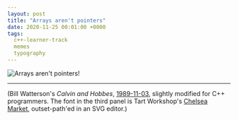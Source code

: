 ```yaml
---
layout: post
title: "Arrays aren't pointers"
date: 2020-11-25 00:01:00 +0000
tags:
  c++-learner-track
  memes
  typography
---
```


![Arrays aren't pointers!](/blog/images/2020-11-25-arrays-arent-pointers.jpg)

----

(Bill Watterson's _Calvin and Hobbes_, [1989-11-03](https://www.gocomics.com/calvinandhobbes/1989/11/03),
slightly modified for C++ programmers.
The font in the third panel is Tart Workshop's [Chelsea Market](https://fonts.google.com/specimen/Chelsea+Market),
outset-path'ed in an SVG editor.)
